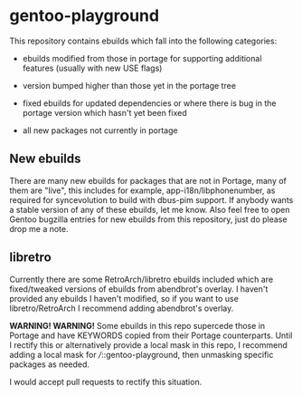 gentoo-playground
=================
This repository contains ebuilds which fall into the following categories:

* ebuilds modified from those in portage for supporting
  additional features (usually with new USE flags)

* version bumped higher than those yet in the portage tree

* fixed ebuilds for updated dependencies or where there is
  bug in the portage version which hasn't yet been fixed

* all new packages not currently in portage


<h2>New ebuilds</h2>

There are many new ebuilds for packages that are not in
Portage, many of them are "live", this includes for example,
app-i18n/libphonenumber, as required for syncevolution to
build with dbus-pim support.  If anybody wants a stable version
of any of these ebuilds, let me know.  Also feel free to open
Gentoo bugzilla entries for new ebuilds from this repository,
just do please drop me a note.

<h2>libretro</h2>

Currently there are some RetroArch/libretro ebuilds included
which are fixed/tweaked versions of ebuilds from abendbrot's
overlay.  I haven't provided any ebuilds I haven't modified,
so if you want to use libretro/RetroArch I recommend adding
abendbrot's overlay. 


<b>WARNING! WARNING!</b> Some ebuilds in this repo supercede those in Portage
and have KEYWORDS copied from their Portage counterparts.  Until I rectify
this or alternatively provide a local mask in this repo, I recommend
adding a local mask for */*::gentoo-playground, then unmasking specific
packages as needed.

I would accept pull requests to rectify this situation.
